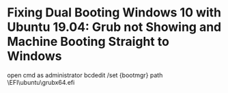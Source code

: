 # Fixing Dual Booting Windows 10 with Ubuntu 19.04: Grub not Showing and Machine Booting Straight to Windows
 open cmd as administrator
  bcdedit /set {bootmgr} path \EFI\ubuntu\grubx64.efi
